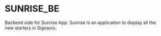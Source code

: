 # SUNRISE_BE
Backend side for Sunrise App. Sunrise is an application to display all the new starters in Signavio.
